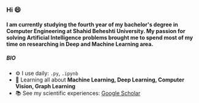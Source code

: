 
### Hi 😄

#### I am currently studying the fourth year of my bachelor's degree in Computer Engineering at Shahid Beheshti University. My passion for solving Artificial Intelligence problems brought me to spend most of my time on researching in Deep and Machine Learning area. 

##### BIO

- ⚙️ I use daily: `.py`, `.ipynb`
- 🌱 Learning all about **Machine Learning, Deep Learning, Computer Vision, Graph Learning** 
- 📚 See my scientific experiences: [Google Scholar](https://scholar.google.com/citations?user=LRpJtSQAAAAJ&hl=en)
